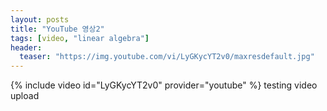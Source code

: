 ```yaml
---
layout: posts
title: "YouTube 영상2"
tags: [video, "linear algebra"]
header:
  teaser: "https://img.youtube.com/vi/LyGKycYT2v0/maxresdefault.jpg"
---
```

{% include video id="LyGKycYT2v0" provider="youtube" %}
testing video upload
